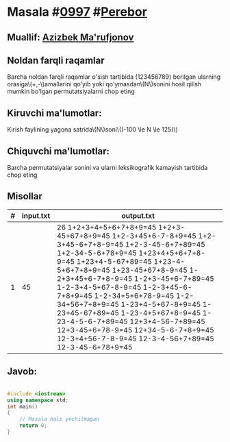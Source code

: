 
<h1>Masala #<a href="https://robocontest.uz/tasks/0997">0997</a> #<a href="https://robocontest.uz/tasks?category=8">Perebor</a></h1>
<h2> Muallif: <a href="https://robocontest.uz/profile/azizbek_">Azizbek Ma'rufjonov</a></h2>
<h2>Noldan farqli raqamlar</h2>
<p>Barcha noldan farqli raqamlar o'sish tartibida (123456789) berilgan ularning orasiga\(+,-\)amallarini qo'yib yoki qo'ymasdan\(N\)sonini hosil qilish mumkin bo'lgan permutatsiyalarni chop eting</p>
<h2>Kiruvchi ma'lumotlar:</h2>
<p>Kirish faylining yagona satrida\(N\)soni\((-100 \le N \le 125)\)</p>
<h2>Chiquvchi ma'lumotlar:</h2>
<p>Barcha permutatsiyalar sonini va ularni leksikografik kamayish tartibida chop eting</p>
<h2>Misollar</h2>
<table>
    <thead>
        <tr>
            <th>#</th>
            <th>input.txt</th>
            <th>output.txt</th>
        </tr>
    </thead>
    <tbody>
            <tr>
                <td>1</td>
                <td>45</td>
                <td>26
1+2+3+4+5+6+7+8+9=45
1+2+3-45+67+8+9=45
1+2-3+45+6-7-8+9=45
1+2-3+45-6+7+8-9=45
1+2-3-45-6+7+89=45
1+2-34-5-6+78+9=45
1+23+4+5+6+7+8-9=45
1+23+4-5-67+89=45
1+23-4-5+6+7+8+9=45
1+23-45+67+8-9=45
1-2+3+45+6-7+8-9=45
1-2+3-45+6-7+89=45
1-2-3+4-5+67-8-9=45
1-2-3+45-6-7+8+9=45
1-2-34+5+6+78-9=45
1-2-34+56+7+8+9=45
1-23+4-5+67-8+9=45
1-23+45-67+89=45
1-23-4+5+67+8-9=45
1-23-4-5-6-7+89=45
12+3+4-56-7+89=45
12+3-45+6+78-9=45
12+34-5-6-7+8+9=45
12-3+4+56-7-8-9=45
12-3-4-56+7+89=45
12-3-45-6+78+9=45</td>
            </tr>
    </tbody>
    </table>
    
<h2>Javob:</h2>

######
```cpp
#include <iostream>
using namespace std;
int main()
{
    // Masala hali yechilmagan
    return 0;
}
```
